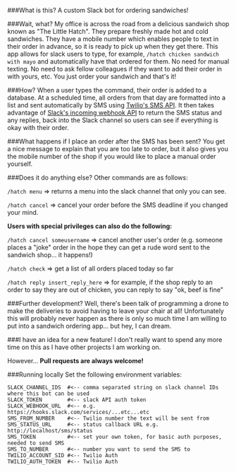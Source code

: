 ###What is this?
A custom Slack bot for ordering sandwiches!

###Wait, what?
My office is across the road from a delicious sandwich shop known as "The Little Hatch". They prepare freshly made hot and cold sandwiches. They have a mobile number which enables people to text in their order in advance, so it is ready to pick up when they get there.
This app allows for slack users to type, for example, `/hatch chicken sandwich with mayo` and automatically have that ordered for them. No need for manual texting. No need to ask fellow colleagues if they want to add their order in with yours, etc. You just order your sandwich and that's it!

###How?
When a user types the command, their order is added to a database. At a scheduled time, all orders from that day are formatted into a list and sent automatically by SMS using [Twilio's SMS API](https://www.twilio.com/). It then takes advantage of [Slack's incoming webhook API](https://api.slack.com/incoming-webhooks) to return the SMS status and any replies, back into the Slack channel so users can see if everything is okay with their order.

###What happens if I place an order after the SMS has been sent?
You get a nice message to explain that you are too late to order, but it also gives you the mobile number of the shop if you would like to place a manual order yourself.

###Does it do anything else?
Other commands are as follows:

`/hatch menu` => returns a menu into the slack channel that only you can see.

`/hatch cancel` => cancel your order before the SMS deadline if you changed your mind.

__Users with special privileges can also do the following:__

`/hatch cancel someusername` => cancel another user's order (e.g. someone places a "joke" order in the hope they can get a rude word sent to the sandwich shop... it happens!)

`/hatch check` => get a list of all orders placed today so far

`/hatch reply insert_reply_here` => for example, if the shop reply to an order to say they are out of chicken, you can reply to say "ok, beef is fine"

###Further development?
Well, there's been talk of programming a drone to make the deliveries to avoid having to leave your chair at all!
Unfortunately this will probably never happen as there is only so much time I am willing to put into a sandwich ordering app... but hey, I can dream.

###I have an idea for a new feature!
I don't really want to spend any more time on this as I have other projects I am working on.

However... __Pull requests are always welcome!__

###Running locally
Set the following environment variables:

```
SLACK_CHANNEL_IDS  #<-- comma separated string on slack channel IDs where this bot can be used
SLACK_TOKEN        #<-- slack API auth token
SLACK_WEBHOOK_URL  #<-- e.g. https://hooks.slack.com/services/...etc...etc
SMS_FROM_NUMBER    #<-- Twilio number the text will be sent from
SMS_STATUS_URL     #<-- status callback URL e.g. http://localhost/sms/status
SMS_TOKEN          #<-- set your own token, for basic auth purposes, needed to send SMS
SMS_TO_NUMBER      #<-- number you want to send the SMS to
TWILIO_ACCOUNT_SID #<-- Twilio Auth
TWILIO_AUTH_TOKEN  #<-- Twilio Auth
```
